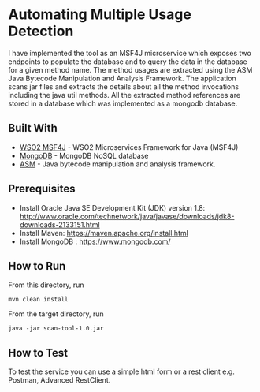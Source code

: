 # Automating Multiple Usage Detection

I have implemented the tool as an MSF4J microservice which exposes two endpoints to populate the database and to query the data in the database for a given method name. The method usages are extracted using the ASM Java Bytecode Manipulation and Analysis Framework. The application scans jar files and extracts the details about all the method invocations including the java util methods. All the extracted method references are stored in a database which was implemented as a mongodb database.
## Built With

* [WSO2 MSF4J](https://github.com/wso2/msf4j) - WSO2 Microservices Framework for Java (MSF4J)
* [MongoDB](hhttps://www.mongodb.com) - MongoDB NoSQL database
* [ASM](https://asm.ow2.io/) -  Java bytecode manipulation and analysis framework. 

## Prerequisites 
 
* Install Oracle Java SE Development Kit (JDK) version 1.8: http://www.oracle.com/technetwork/java/javase/downloads/jdk8-downloads-2133151.html 
* Install Maven: https://maven.apache.org/install.html
* Install MongoDB : https://www.mongodb.com/

## How to Run

From this directory, run

```
mvn clean install
```

From the target directory, run

```
java -jar scan-tool-1.0.jar
```

## How to Test

To test the service you can use a simple html form or a rest client e.g. Postman, Advanced RestClient.




